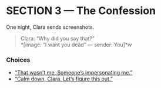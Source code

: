 # SECTION 3 — The Confession

One night, Clara sends screenshots.

> Clara: “Why did you say that?”  
> *[image: “I want you dead” — sender: You]*w

###  Choices
- [“That wasn’t me. Someone’s impersonating me.”](section4_split.md#denial)
- [“Calm down, Clara. Let’s figure this out.”](section4_split.md#calm)

